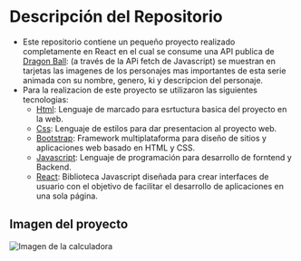 # Descripción del Repositorio
- Este repositorio contiene un pequeño proyecto realizado completamente en React en el cual se consume una API publica de [Dragon Ball](https://web.dragonball-api.com/): (a través de la APi fetch de Javascript) se muestran en tarjetas las imagenes de los personajes mas importantes de esta serie animada con su nombre, genero, ki y descripcion del personaje.
- Para la realizacion de este proyecto se utilizaron las siguientes tecnologias:
  - [Html](https://developer.mozilla.org/es/docs/Web/HTML): Lenguaje de marcado para esrtuctura basica del proyecto en la web.
  - [Css](https://developer.mozilla.org/es/docs/Web/CSS): Lenguaje de estilos para dar presentacion al proyecto web.
  - [Bootstrap](https://getbootstrap.com/): Framework multiplataforma para diseño de sitios y aplicaciones web basado en HTML y CSS.
  - [Javascript](https://developer.mozilla.org/es/docs/Web/javascript): Lenguaje de programación para desarrollo de forntend y Backend.
  - [React](https://es.react.dev/): Biblioteca Javascript diseñada para crear interfaces de usuario con el objetivo de facilitar el desarrollo de aplicaciones en una sola página.

## Imagen del proyecto

![Imagen de la calculadora](./img/calculadora.png)
